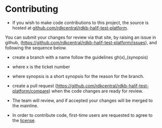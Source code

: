 # Contributing

- If you wish to make code contributions to this project, the source is hosted at [github.com/rdkcentral/rdkb-halif-test-platform](https://github.com/rdkcentral/rdkb-halif-test-platform).

You can submit your changes for review via that site, by raising an issue in github, (https://github.com/rdkcentral/rdkb-halif-test-platform/issues), and following the sequence below.

- create a branch with a name follow the guidelines gh(x)_(synopsis)
- where x is the ticket number
- where synopsis is a short synopsis for the reason for the branch.
- create a pull request (https://github.com/rdkcentral/rdkb-halif-test-platform/compare) when the code changes are ready for review.
- The team will review, and if accepted your changes will be merged to the mainline.

- In order to contribute code, first-time users are requested to agree to the [license](https://wiki.rdkcentral.com/signup.action).
